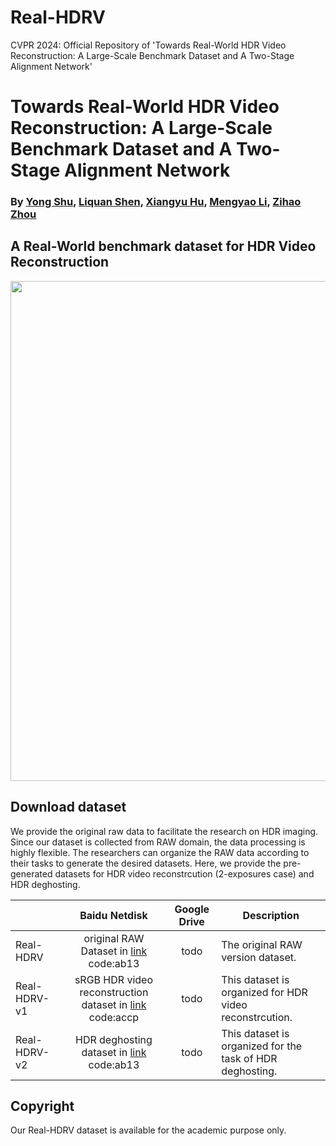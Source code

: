 # Real-HDRV
CVPR 2024: Official Repository of 'Towards Real-World HDR Video Reconstruction: A Large-Scale Benchmark Dataset and A Two-Stage Alignment Network'
# Towards Real-World HDR Video Reconstruction: A Large-Scale Benchmark Dataset and A Two-Stage Alignment Network
### By [Yong Shu](https://github.com/yungsyu99), [Liquan Shen](..), [Xiangyu Hu](..), [Mengyao Li](..), [Zihao Zhou](..) ###

## A Real-World benchmark dataset for HDR Video Reconstruction

<p align="left">
    <img src='dataset_samples/sample.png' width="800">
</p>


## Download dataset
We provide the original raw data to facilitate the research on HDR imaging. Since our dataset is collected from RAW domain, the data processing is highly flexible. The researchers can organize the RAW data according to their tasks to generate the desired datasets.
Here, we provide the pre-generated datasets for HDR video reconstrcution (2-exposures case) and HDR deghosting. 

|              |                        Baidu Netdisk                         |                         Google Drive                        | Description                                                  |
| :----------- | :----------------------------------------------------------: | :----------------------------------------------------------: | ------------------------------------------------------------ |
| Real-HDRV |   original RAW Dataset in [link](https://pan.baidu.com) code:ab13 | todo | The original RAW version dataset. |
| Real-HDRV-v1 |   sRGB HDR video reconstruction dataset in [link](https://pan.baidu.com/s/1LLKssbcG2vCP2OAAWf-AGw) code:accp | todo | This dataset is organized for HDR video reconstrcution. |
| Real-HDRV-v2 |  HDR deghosting dataset in [link](https://pan.baidu.com) code:ab13 | todo | This dataset is organized for the task of HDR deghosting. |


## Copyright
Our Real-HDRV dataset is available for the academic purpose only.    
